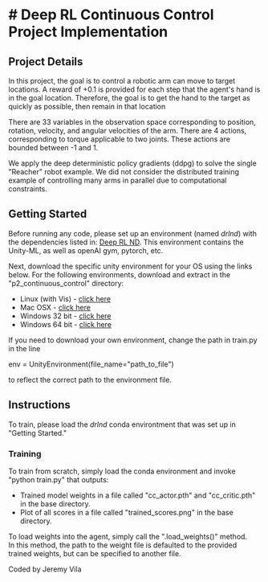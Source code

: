 # # Deep RL Continuous Control Project Implementation

## Project Details

In this project, the goal is to control a robotic arm can move to target locations. 
A reward of +0.1 is provided for each step that the agent's hand is in the goal location. 
Therefore, the goal is to get the hand to the target as quickly as possible, then remain in that location

There are 33 variables in the observation space corresponding to position, rotation, velocity, and angular velocities of the arm. 
There are 4 actions, corresponding to torque applicable to two joints. 
These actions are bounded between -1 and 1.

We apply the deep deterministic policy gradients (ddpg) to solve the single "Reacher" robot example.
We did not consider the distributed training example of controlling many arms in parallel due to computational constraints.

## Getting Started

Before running any code, please set up an environment (named *drlnd*) with the dependencies listed in: [Deep RL ND](https://github.com/udacity/deep-reinforcement-learning#dependencies).
This environment contains the Unity-ML, as well as openAI gym, pytorch, etc.

Next, download the specific unity environment for your OS using the links below.
For the following environments, download and extract in the "p2_continuous_control" directory:
* Linux (with Vis) - [click here](https://s3-us-west-1.amazonaws.com/udacity-drlnd/P2/Reacher/one_agent/Reacher_Linux.zip)
* Mac OSX - [click here](https://s3-us-west-1.amazonaws.com/udacity-drlnd/P2/Reacher/one_agent/Reacher.app.zip)
* Windows 32 bit - [click here](https://s3-us-west-1.amazonaws.com/udacity-drlnd/P2/Reacher/one_agent/Reacher_Windows_x86.zip)
* Windows 64 bit - [click here](https://s3-us-west-1.amazonaws.com/udacity-drlnd/P2/Reacher/one_agent/Reacher_Windows_x86_64.zip)

If you need to download your own environment, change the path in train.py in the line 

env = UnityEnvironment(file_name="path_to_file")

to reflect the correct path to the environment file.

## Instructions

To train, please load the *drlnd* conda environtment that was set up in "Getting Started."  

### Training

To train from scratch, simply load the conda environment and invoke "python train.py" that outputs:
- Trained model weights in a file called "cc_actor.pth" and "cc_critic.pth" in the base directory.
- Plot of all scores in a file called "trained_scores.png" in the base directory.

To load weights into the agent, simply call the ".load_weights()" method.  
In this method, the path to the weight file is defaulted to the provided trained weights, but can be specified to another file.

Coded by Jeremy Vila
